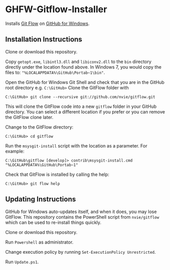 # GHFW-Gitflow-Installer
Installs [Git Flow](https://github.com/nvie/gitflow/wiki/Windows) on [GitHub for Windows](https://desktop.github.com/).

## Installation Instructions
Clone or download this repository.

Copy `getopt.exe`, `libintl3.dll` and `libiconv2.dll` to the `bin` directory directly under the location found above. In Windows 7, you would copy the files to: `"%LOCALAPPDATA%\GitHub\Portab~1\bin"`.

Open the GitHub for Windows Git Shell and check that you are in the GitHub root directory e.g. `C:\GitHub>`
Clone the GitFlow folder with 

	C:\GitHub> git clone --recursive git://github.com/nvie/gitflow.git

This will clone the GitFlow code into a new `gitflow` folder in your GitHub directory. You can select a different location if you prefer or you can remove the GitFlow clone later.

Change to the GitFlow directory:

	C:\GitHub> cd gitflow

Run the `msysgit-install` script with the location as a parameter. For example:

	C:\GitHub\gitflow [develop]> contrib\msysgit-install.cmd "%LOCALAPPDATA%\GitHub\Portab~1"

Check that GitFlow is installed by calling the help:

	C:\GitHub> git flow help 

## Updating Instructions

GitHub for Windows auto-updates itself, and when it does, you may lose GitFlow. 
This repository contains the PowerShell script from `nvie/gitflow` which can be used to re-install things quickly.

Clone or download this repository.

Run `Powershell` as administrator.

Change execution policy by running `Set-ExecutionPolicy Unrestricted`.

Run `Update.ps1`.





